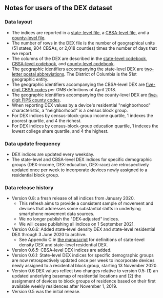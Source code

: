 
## Notes for users of the DEX dataset

### Data layout

- The indices are reported in a [state-level file](../dex_data/state_dex.csv), a [CBSA-level file](../dex_data/cbsa_dex.csv), and a [county-level file](../dex_data/county_dex.csv).
- The number of rows in the DEX file is the number of geographical units (51 states, 904 CBSAs, or 2,018 counties) times the number of days that we report.
- The columns of the DEX are described in the [state-level codebook](state_dex_codebook.csv), [CBSA-level codebook](cbsa_dex_codebook.csv), and [county-level codebook](county_dex_codebook.csv).
- The geographic identifiers accompanying the state-level DEX are [two-letter postal abbreviations](https://en.wikipedia.org/wiki/List_of_U.S._state_abbreviations).
The District of Columbia is the 51st geographic entity.
- The geographic identifiers accompanying the CBSA-level DEX are [five-digit CBSA codes](https://www.census.gov/programs-surveys/metro-micro/about/delineation-files.html) per OMB definitions of April 2018.
- The geographic identifiers accompanying the county-level DEX are [five-digit FIPS county codes](https://en.wikipedia.org/wiki/FIPS_county_code).
- When reporting DEX values by a device's residential "neighborhood" characteristic, a "neighborhood" is a census block group.
- For DEX indices by census-block-group income quartile, 1 indexes the poorest quartile, and 4 the richest.
- For DEX indices by census-block-group education quartile, 1 indexes the lowest college share quartile, and 4 the highest.

### Data update frequency

- DEX indices are updated every weekday.
- The state-level and CBSA-level DEX indices for specific demographic groups (DEX-income, DEX-education, DEX-race) are retrospectively updated once per week to incorporate devices newly assigned to a residential block group.

### Data release history

- Version 0.8: a fresh release of all indices from January 2020. 
    - This refresh aims to provide a consistent sample of movement and devices that addresses some substantial shifts in underlying smartphone movement data sources.
    - We no longer publish the "DEX-adjusted" indices.
    - We will cease publishing all indices on 1 September 2021.
- Version 0.6.6: Added state-level density DEX and state-level residential DEX through 3 June 2020 to archive.
    - See Appendix C in 
        [the manuscript](../CDGHW.pdf)
        for definitions of state-level density DEX and state-level residential DEX.
- Version 0.6.5: CBSA-level DEX indices are added.
- Version 0.6.1: State-level DEX indices for specific demographic groups are now retrospectively updated once per week to incorporate devices newly assigned to a residential block group, starting 13 November 2020.
- Version 0.6 DEX values reflect two changes relative to version 0.5:
(1) an updated underlying basemap of residential locations
and
(2) the assignment of devices to block groups of residence based on their first available weekly residences after November 1, 2019.
- Version 0.5 was the initial release.
